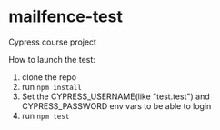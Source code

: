 # mailfence-test
Cypress course project

How to launch the test:
1) clone the repo
2) run `npm install`
3) Set the CYPRESS_USERNAME(like "test.test") and CYPRESS_PASSWORD env vars to be able to login
4) run `npm test`